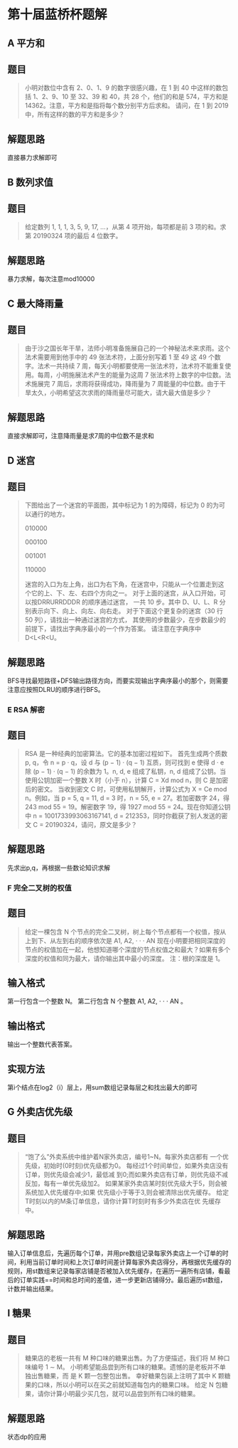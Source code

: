 # 第十届蓝桥杯题解

## A 平方和

## 题目

> 小明对数位中含有 2、0、1、9 的数字很感兴趣，在 1 到 40 中这样的数包括 1、2、9、10 至 32、39 和 40，共 28 个，他们的和是 574，平方和是 14362。注意，平方和是指将每个数分别平方后求和。 请问，在 1 到 2019 中，所有这样的数的平方和是多少？

## 解题思路

直接暴力求解即可

## B 数列求值

## 题目

> 给定数列 1, 1, 1, 3, 5, 9, 17, …，从第 4 项开始，每项都是前 3 项的和。求 第 20190324 项的最后 4 位数字。

## 解题思路

暴力求解，每次注意mod10000

## C 最大降雨量

## 题目

> 由于沙之国长年干旱，法师小明准备施展自己的一个神秘法术来求雨。这个法术需要用到他手中的 49 张法术符，上面分别写着 1 至 49 这 49 个数字。法术一共持续 7 周，每天小明都要使用一张法术符，法术符不能重复使用。每周，小明施展法术产生的能量为这周 7 张法术符上数字的中位数。法术施展完 7 周后，求雨将获得成功，降雨量为 7 周能量的中位数。由于干旱太久，小明希望这次求雨的降雨量尽可能大，请大最大值是多少？

## 解题思路

直接求解即可，注意降雨量是求7周的中位数不是求和

## D 迷宫

## 题目

> 下图给出了一个迷宫的平面图，其中标记为 1 的为障碍，标记为 0 的为可 以通行的地方。
>
> 010000
>
> 000100
>
> 001001
>
> 110000
>
> 迷宫的入口为左上角，出口为右下角，在迷宫中，只能从一个位置走到这 个它的上、下、左、右四个方向之一。 对于上面的迷宫，从入口开始，可以按DRRURRDDDR 的顺序通过迷宫， 一共 10 步。其中 D、U、L、R 分别表示向下、向上、向左、向右走。 对于下面这个更复杂的迷宫（30 行 50 列），请找出一种通过迷宫的方式， 其使用的步数最少，在步数最少的前提下，请找出字典序最小的一个作为答案。 请注意在字典序中D<L<R<U。

## 解题思路

BFS寻找最短路径+DFS输出路径方向，而要实现输出字典序最小的那个，则需要注意应按照DLRU的顺序进行BFS。

### E RSA 解密

## 题目

> RSA 是一种经典的加密算法。它的基本加密过程如下。 首先生成两个质数 p, q，令 n = p · q，设 d 与 (p − 1) · (q − 1) 互质，则可找到 e 使得 d · e 除 (p − 1) · (q − 1) 的余数为 1。n, d, e 组成了私钥，n, d 组成了公钥。当使用公钥加密一个整数 X 时（小于 n），计算 C = Xd mod n，则 C 是加密后的密文。 当收到密文 C 时，可使用私钥解开，计算公式为 X = Ce mod n。例如，当 p = 5, q = 11, d = 3 时，n = 55, e = 27。若加密数字 24，得 243 mod 55 = 19。解密数字 19，得 1927 mod 55 = 24。现在你知道公钥中 n = 1001733993063167141, d = 212353，同时你截获了别人发送的密文 C = 20190324，请问，原文是多少？

## 解题思路

先求出p,q，再根据一些数论知识求解

### F 完全二叉树的权值

## 题目

> 给定一棵包含 N 个节点的完全二叉树，树上每个节点都有一个权值，按从上到下、从左到右的顺序依次是 A1, A2, · · · AN 现在小明要把相同深度的节点的权值加在一起，他想知道哪个深度的节点权值之和最大？如果有多个深度的权值和同为最大，请你输出其中最小的深度。 注：根的深度是 1。

## 输入格式

第一行包含一个整数 N。 第二行包含 N 个整数 A1, A2, · · · AN 。

## 输出格式

输出一个整数代表答案。

## 实现方法

第i个结点在log2（i）层上，用sum数组记录每层之和找出最大的即可

## G 外卖店优先级

## 题目

> “饱了么”外卖系统中维护着N家外卖店，编号1~N。每家外卖店都有 一个优先级，初始时(0时刻)优先级都为0。 每经过1个时间单位，如果外卖店没有订单，则优先级会减少1，最低减 到0;而如果外卖店有订单，则优先级不减反加，每有一单优先级加2。 如果某家外卖店某时刻优先级大于5，则会被系统加入优先缓存中;如果 优先级小于等于3,则会被清除出优先缓存。 给定T时刻以内的M条订单信息，请你计算T时刻时有多少外卖店在优 先缓存中。

## 解题思路

输入订单信息后，先遍历每个订单，并用pre数组记录每家外卖店上一个订单的时间，利用当前订单时间和上次订单时间差计算每家外卖店得分，再根据优先缓存的规则，用st数组来记录每家店铺是否被加入优先缓存，在遍历一遍所有店铺，看最后的订单实践==时间和总时间的差值，进一步更新店铺得分。最后遍历st数组，计数并输出结果。

## I 糖果

## 题目

> 糖果店的老板一共有 M 种口味的糖果出售。为了方便描述，我们将 M 种口味编号 1 ∼ M。
> 小明希望能品尝到所有口味的糖果。遗憾的是老板并不单独出售糖果，而 是 K 颗一包整包出售。
> 幸好糖果包装上注明了其中 K 颗糖果的口味，所以小明可以在买之前就知道每包内的糖果口味。
> 给定 N 包糖果，请你计算小明最少买几包，就可以品尝到所有口味的糖果。

## 解题思路

状态dp的应用